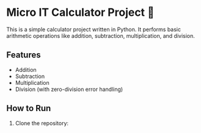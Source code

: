 # Micro IT Calculator Project 🧮

This is a simple calculator project written in Python. It performs basic arithmetic operations like addition, subtraction, multiplication, and division.

## Features
- Addition
- Subtraction
- Multiplication
- Division (with zero-division error handling)

## How to Run
1. Clone the repository:
